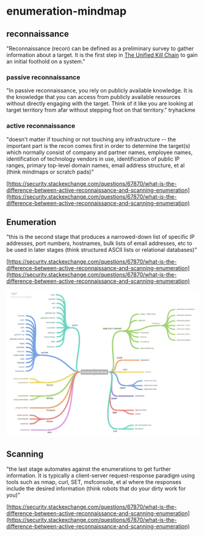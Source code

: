 # enumeration-mindmap

## reconnaissance

"Reconnaissance (recon) can be defined as a preliminary survey to gather information about a target. It is the first step in [The Unified Kill Chain](./The-Unified-Kill-Chain.pdf) to gain an initial foothold on a system."

### passive reconnaissance

"In passive reconnaissance, you rely on publicly available knowledge. It is the knowledge that you can access from publicly available resources without directly engaging with the target. Think of it like you are looking at target territory from afar without stepping foot on that territory." tryhackme

### active reconnaissance

"doesn't matter if touching or not touching any infrastructure -- the important part is the recon comes first in order to determine the target(s) which normally consist of company and partner names, employee names, identification of technology vendors in use, identification of public IP ranges, primary top-level domain names, email address structure, et al (think mindmaps or scratch pads)"

[https://security.stackexchange.com/questions/67870/what-is-the-difference-between-active-reconnaissance-and-scanning-enumeration](https://security.stackexchange.com/questions/67870/what-is-the-difference-between-active-reconnaissance-and-scanning-enumeration)

## Enumeration

"this is the second stage that produces a narrowed-down list of specific IP addresses, port numbers, hostnames, bulk lists of email addresses, etc to be used in later stages (think structured ASCII lists or relational databases)"

[https://security.stackexchange.com/questions/67870/what-is-the-difference-between-active-reconnaissance-and-scanning-enumeration](https://security.stackexchange.com/questions/67870/what-is-the-difference-between-active-reconnaissance-and-scanning-enumeration)

![from twitter](./from_twitter.jpg?raw=true)

## Scanning

"the last stage automates against the enumerations to get further information. It is typically a client-server request-response paradigm using tools such as nmap, curl, SET, msfconsole, et al where the responses include the desired information (think robots that do your dirty work for you)"

[https://security.stackexchange.com/questions/67870/what-is-the-difference-between-active-reconnaissance-and-scanning-enumeration](https://security.stackexchange.com/questions/67870/what-is-the-difference-between-active-reconnaissance-and-scanning-enumeration)

